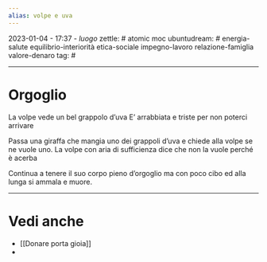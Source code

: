 ```yaml
---
alias: volpe e uva
---
```

2023-01-04 - 17:37 - *luogo*
zettle: # atomic moc
ubuntudream: # energia-salute equilibrio-interiorità etica-sociale impegno-lavoro relazione-famiglia valore-denaro 
tag: #

---
# Orgoglio
La volpe vede un bel grappolo d’uva
E’ arrabbiata e triste per non poterci arrivare

Passa una giraffa che mangia uno dei grappoli d’uva e chiede alla volpe se ne vuole uno. La volpe con aria di sufficienza dice che non la vuole perché è acerba

Continua a tenere il suo corpo pieno d’orgoglio ma con poco cibo ed alla lunga si ammala e muore.



---
# Vedi anche
- [[Donare porta gioia]]
- 